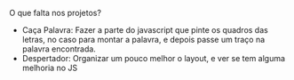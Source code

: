 O que falta nos projetos?
  
  - Caça Palavra: Fazer a parte do javascript que pinte os quadros das letras, no caso para montar a palavra, e depois passe um traço na palavra encontrada.
  - Despertador: Organizar um pouco melhor o layout, e ver se tem alguma melhoria no JS
  
    

